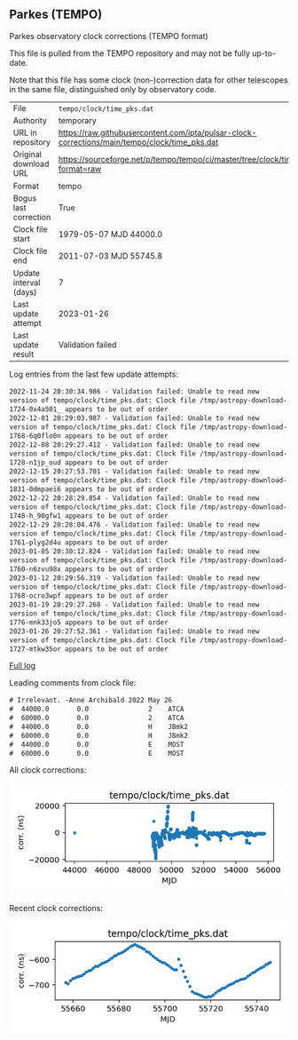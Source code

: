 
## Parkes (TEMPO)

Parkes observatory clock corrections (TEMPO format)

This file is pulled from the TEMPO repository and may not be fully
up-to-date.

Note that this file has some clock (non-)correction data for other
telescopes in the same file, distinguished only by observatory code.

|     |     |
|:--- |:--- |
| File | `tempo/clock/time_pks.dat` |
| Authority | temporary |
| URL in repository | <https://raw.githubusercontent.com/ipta/pulsar-clock-corrections/main/tempo/clock/time_pks.dat> |
| Original download URL | <https://sourceforge.net/p/tempo/tempo/ci/master/tree/clock/time_pks.dat?format=raw> |
| Format | tempo |
| Bogus last correction | True |
| Clock file start | 1979-05-07 MJD 44000.0 |
| Clock file end | 2011-07-03 MJD 55745.8 |
| Update interval (days) | 7 |
| Last update attempt | 2023-01-26 |
| Last update result | Validation failed |

Log entries from the last few update attempts:
```
2022-11-24 20:30:34.986 - Validation failed: Unable to read new version of tempo/clock/time_pks.dat: Clock file /tmp/astropy-download-1724-0x4a501_ appears to be out of order
2022-12-01 20:29:03.987 - Validation failed: Unable to read new version of tempo/clock/time_pks.dat: Clock file /tmp/astropy-download-1768-6q0flo0n appears to be out of order
2022-12-08 20:29:27.412 - Validation failed: Unable to read new version of tempo/clock/time_pks.dat: Clock file /tmp/astropy-download-1728-n1jp_oud appears to be out of order
2022-12-15 20:27:53.701 - Validation failed: Unable to read new version of tempo/clock/time_pks.dat: Clock file /tmp/astropy-download-1831-0dmpaei6 appears to be out of order
2022-12-22 20:28:29.854 - Validation failed: Unable to read new version of tempo/clock/time_pks.dat: Clock file /tmp/astropy-download-1748-h_90gfw1 appears to be out of order
2022-12-29 20:28:04.476 - Validation failed: Unable to read new version of tempo/clock/time_pks.dat: Clock file /tmp/astropy-download-1761-plyg2d4u appears to be out of order
2023-01-05 20:30:12.824 - Validation failed: Unable to read new version of tempo/clock/time_pks.dat: Clock file /tmp/astropy-download-1760-n6zvu98x appears to be out of order
2023-01-12 20:29:56.319 - Validation failed: Unable to read new version of tempo/clock/time_pks.dat: Clock file /tmp/astropy-download-1768-ocro3wpf appears to be out of order
2023-01-19 20:29:27.268 - Validation failed: Unable to read new version of tempo/clock/time_pks.dat: Clock file /tmp/astropy-download-1776-mnk33jo5 appears to be out of order
2023-01-26 20:27:52.361 - Validation failed: Unable to read new version of tempo/clock/time_pks.dat: Clock file /tmp/astropy-download-1727-mtkw35or appears to be out of order
```
[Full log](https://raw.githubusercontent.com/ipta/pulsar-clock-corrections/main/log/tempo/clock/time_pks.dat.log)

Leading comments from clock file:

    # Irrelevant. -Anne Archibald 2022 May 26
    #  44000.0       0.0               2    ATCA
    #  60000.0       0.0               2    ATCA
    #  44000.0       0.0               H    JBmk2
    #  60000.0       0.0               H    JBmk2
    #  44000.0       0.0               E    MOST
    #  60000.0       0.0               E    MOST



All clock corrections:

![plot of all clock corrections](time_pks.dat.png "All corrections")

Recent clock corrections:

![plot of recent clock corrections](time_pks.dat.short.png "Recent corrections")

